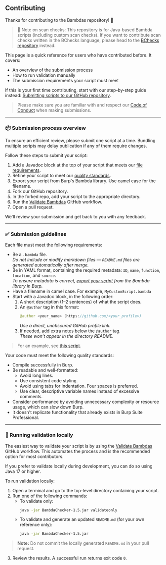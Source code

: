 ## Contributing

Thanks for contributing to the Bambdas repository! 🚀

> 🔎 Note on scan checks: This repository is for Java-based Bambda scripts (including custom scan checks). If you want to contribute scan checks written in the BChecks language, please head to the [BChecks repository](https://github.com/PortSwigger/BChecks?tab=contributing-ov-file) instead.

This page is a quick reference for users who have contributed before. It covers:

- An overview of the submission process  
- How to run validation manually  
- The submission requirements your script must meet

If this is your first time contributing, start with our step-by-step guide instead: [Submitting scripts to our GitHub repository](https://portswigger.net/burp/documentation/desktop/extend-burp/bambdas/creating/contribute-scripts).

> Please make sure you are familiar with and respect our [Code of Conduct](https://github.com/PortSwigger/bambdas/blob/main/CODE_OF_CONDUCT.md) when making submissions.

---

### 📦 Submission process overview

To ensure an efficient review, please submit one script at a time. Bundling multiple scripts may delay publication if any of them require changes.

Follow these steps to submit your script:

1. Add a Javadoc block at the top of your script that meets our [file requirements](https://github.com/PortSwigger/bambdas/blob/main/CONTRIBUTING.md#submission-guidelines).
2. Refine your script to meet our [quality standards](https://github.com/PortSwigger/bambdas/blob/main/CONTRIBUTING.md#submission-guidelines).
3. Export your script from Burp's Bambda library. Use camel case for the filename.
4. Fork our GitHub repository.
5. In the forked repo, add your script to the appropriate directory.
6. Run the [Validate Bambdas](https://github.com/PortSwigger/bambdas/actions/workflows/bambda-checker-validate-only.yml) GitHub workflow.
7. Open a pull request.

We'll review your submission and get back to you with any feedback.

---

### ✅ Submission guidelines

Each file must meet the following requirements:

- Be a `.bambda` file.  
  _Do not include or modify markdown files — `README.md` files are generated automatically after merge._
- Be in YAML format, containing the required metadata: `ID`, `name`, `function`, `location`, and `source`.  
  _To ensure metadata is correct, [export your script](https://portswigger.net/burp/documentation/desktop/extend-burp/bambdas/managing#exporting-scripts) from the Bambda library in Burp._
- Have a filename in camel case. For example, `MyCustomScript.bambda`
- Start with a Javadoc block, in the following order:
  1. A short description (1–2 sentences) of what the script does.
  2. An `@author` tag in this format:
     ```java
     @author <your_name> (https://github.com/<your_profile>)
     ```
     _Use a direct, unobscured GitHub profile link._
  3. If needed, add extra notes below the `@author` tag.  
     _These won’t appear in the directory README._
     
> For an example, see [this script](https://github.com/PortSwigger/bambdas/blob/main/Filter/Proxy/HTTP/FilterOnCookieValue.bambda).

Your code must meet the following quality standards:

- Compile successfully in Burp.
- Be readable and well-formatted:
  - Avoid long lines.
  - Use consistent code styling.
  - Avoid using tabs for indentation. Four spaces is preferred.
  - Use clear, descriptive variable names instead of excessive comments.
- Consider performance by avoiding unnecessary complexity or resource usage, which can slow down Burp.
- It doesn't replicate functionality that already exists in Burp Suite Professional.

---

### 🧪 Running validation locally

The easiest way to validate your script is by using the [Validate Bambdas](https://github.com/PortSwigger/bambdas/actions/workflows/bambda-checker-validate-only.yml) GitHub workflow. This automates the process and is the recommended option for most contributors.

If you prefer to validate locally during development, you can do so using Java 17 or higher.

To run validation locally:

1. Open a terminal and go to the top-level directory containing your script.
2. Run one of the following commands:
   - To validate only:  
     ```bash
     java -jar BambdaChecker-1.5.jar validateonly
     ```
   - To validate and generate an updated `README.md` (for your own reference only):  
     ```bash
     java -jar BambdaChecker-1.5.jar
     ```

> **Note:** Do not commit the locally generated `README.md` in your pull request.

3. Review the results. A successful run returns exit code `0`.

